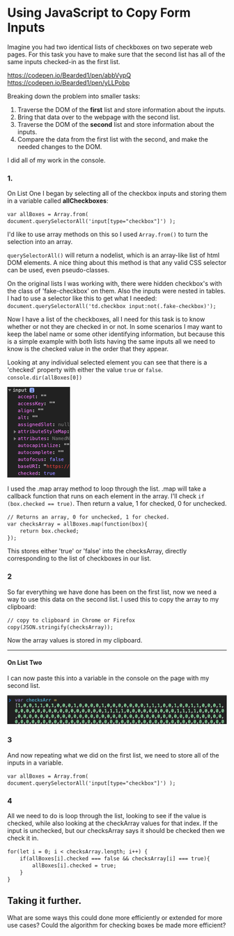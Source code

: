 # Using JavaScript to Copy Form Inputs

Imagine you had two identical lists of checkboxes on two seperate web pages. 
For this task you have to make sure that the second list has all of the same inputs checked-in as the first list.

https://codepen.io/Bearded1/pen/abbVypQ  https://codepen.io/Bearded1/pen/yLLPobp

Breaking down the problem into smaller tasks:

1.  Traverse the DOM of the **first** list and store information about the inputs. 
2.  Bring that data over to the webpage with the second list.
3.  Traverse the DOM of the **second** list and store information about the inputs.
4.  Compare the data from the first list with the second, and make the needed changes to the DOM.

I did all of my work in the console.

### 1. 

On List One
I began by selecting all of the checkbox inputs and storing them in a variable called **allCheckboxes**:

    var allBoxes = Array.from( document.querySelectorAll('input[type="checkbox"]') );

I'd like to use array methods on this so I used `Array.from()` to turn the selection into an array.

`querySelectorAll()` will return a nodelist, which is an array-like list of html DOM elements. A nice thing about this method is that any valid CSS selector can be used, even pseudo-classes.

On the original lists I was working with, there were hidden checkbox's with the class of 'fake-checkbox' on them. Also the inputs were nested in tables. I had to use a selector like this to get what I needed: 
`document.querySelectorAll('td.checkbox input:not(.fake-checkbox)');`

Now I have a list of the checkboxes, all I need for this task is to know whether or not they are checked in or not.
In some scenarios I may want to keep the label name or some other identifying information, but because this is a simple example with both lists having the same inputs all we need to know is the checked value in the order that they appear.

Looking at any individual selected element you can see that there is a 'checked' property with either the value `true` or `false`.
`console.dir(allBoxes[0])`

![ Figure One ](img/fig1.png "Input properties")

I used the .map array method to loop through the list. .map will take a callback function that runs on each element in the array. 
 I'll check `if (box.checked == true)`. Then return a value, 1 for checked, 0 for unchecked.

    // Returns an array, 0 for unchecked, 1 for checked.
    var checksArray = allBoxes.map(function(box){
        return box.checked;
    });

This stores either 'true' or 'false' into the checksArray, directly corresponding to the list of checkboxes in our list.

### 2

So far everything we have done has been on the first list, now we need a way to use this data on the second list. I used this to copy the array to my clipboard:

    // copy to clipboard in Chrome or Firefox
    copy(JSON.stringify(checksArray));

Now the array values is stored in my clipboard.

-------------------------------------------------------------------------------------------------------
#### On List Two

I can now paste this into a variable in the console on the page with my second list.

![ Figure Two ](img/fig2.png "Paste data into variable")


### 3

And now repeating what we did on the first list, we need to store all of the inputs in a variable.

    var allBoxes = Array.from( document.querySelectorAll('input[type="checkbox"]') );


### 4

All we need to do is loop through the list, looking to see if the value is checked, while also looking at the checkArray values for that index. 
If the input is unchecked, but our checksArray says it should be checked then we check it in.

    for(let i = 0; i < checksArray.length; i++) {
        if(allBoxes[i].checked === false && checksArray[i] === true){
            allBoxes[i].checked = true;
        }
    }


## Taking it further.
What are some ways this could done more efficiently or extended for more use cases?
Could the algorithm for checking boxes be made more efficient?

     


